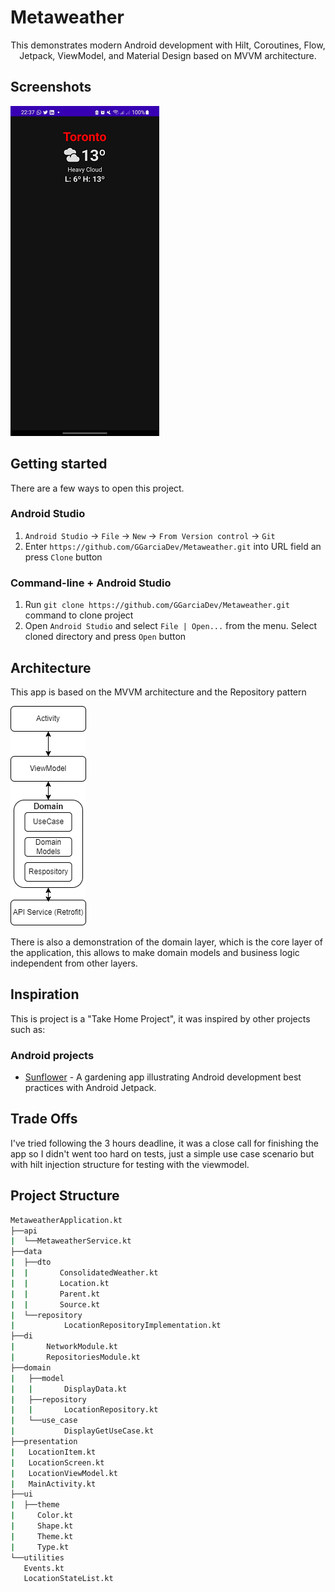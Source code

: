 # Metaweather
<p align="center">This demonstrates modern Android development with Hilt, Coroutines, Flow, Jetpack, ViewModel, and Material Design based on MVVM architecture.</p>

## Screenshots

![App screen](screenshots/screenshot_1.png "Demonstration of app")

## Getting started

There are a few ways to open this project.

### Android Studio

1. `Android Studio` -> `File` -> `New` -> `From Version control` -> `Git`
2. Enter `https://github.com/GGarciaDev/Metaweather.git` into URL field an press `Clone` button

### Command-line + Android Studio

1. Run `git clone https://github.com/GGarciaDev/Metaweather.git` command to clone project
2. Open `Android Studio` and select `File | Open...` from the menu. Select cloned directory and press `Open` button

## Architecture

This app is based on the MVVM architecture and the Repository pattern

![Architecture](screenshots/Architecture.png "Architecture")

There is also a demonstration of the domain layer, which is the core layer of the application, this allows to make domain models and business logic independent from other layers.

## Inspiration

This is project is a "Take Home Project", it was inspired by other projects such as:

### Android projects
- [Sunflower](https://github.com/android/sunflower) - A gardening app illustrating Android development best practices with Android Jetpack.

## Trade Offs

I've tried following the 3 hours deadline, it was a close call for finishing the app so I didn't went too hard on tests, just a simple use case scenario but with hilt injection structure for testing with the viewmodel.

## Project Structure
```bash
MetaweatherApplication.kt
├──api
|  └──MetaweatherService.kt
├──data
|  ├──dto
|  |       ConsolidatedWeather.kt
|  |       Location.kt
|  |       Parent.kt
|  |       Source.kt
|  └──repository
|           LocationRepositoryImplementation.kt     
├──di
|       NetworkModule.kt
|       RepositoriesModule.kt
├──domain
|   ├──model
|   |       DisplayData.kt
|   ├──repository
|   |       LocationRepository.kt
|   └──use_case
|           DisplayGetUseCase.kt  
├──presentation
|   LocationItem.kt
|   LocationScreen.kt
|   LocationViewModel.kt
|   MainActivity.kt
├──ui
|  ├──theme
|     Color.kt
|     Shape.kt
|     Theme.kt
|     Type.kt
└──utilities
   Events.kt
   LocationStateList.kt
```
